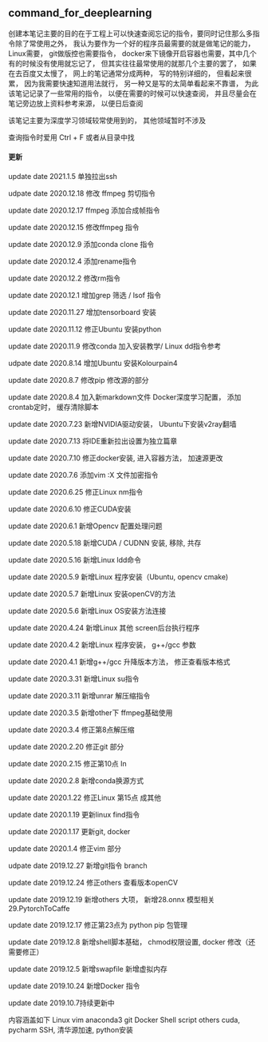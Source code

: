 ## command_for_deeplearning

创建本笔记主要的目的在于工程上可以快速查阅忘记的指令，要同时记住那么多指令除了常使用之外， 我认为要作为一个好的程序员最需要的就是做笔记的能力，Linux需要， git做版控也需要指令， docker来下镜像开启容器也需要，其中几个有的时候没有使用就忘记了， 但其实往往最常使用的就那几个主要的罢了， 如果在去百度又太慢了， 网上的笔记通常分成两种， 写的特别详细的， 但看起来很累， 因为我需要快速知道用法就行， 另一种又是写的太简单看起来不靠谱， 为此该笔记记录了一些常用的指令， 以便在需要的时候可以快速查阅， 并且尽量会在笔记旁边放上资料参考来源， 以便日后查阅

该笔记主要为深度学习领域较常使用到的， 其他领域暂时不涉及

查询指令时爱用 Ctrl + F 或者从目录中找

#### 更新
update date 2021.1.5 单独拉出ssh 

udpate date 2020.12.18 修改 ffmpeg 剪切指令

update date 2020.12.17 ffmpeg 添加合成帧指令

update date 2020.12.15 修改ffmpeg 指令

update date 2020.12.9 添加conda clone 指令

update date 2020.12.4 添加rename指令

update date 2020.12.2 修改rm指令

update date 2020.12.1 增加grep 筛选 / lsof 指令

update date 2020.11.27 增加tensorboard 安装

update date 2020.11.12 修正Ubuntu 安装python

update date 2020.11.9 修改conda 加入安装教学/ Linux dd指令参考

udpate date 2020.8.14 增加Ubuntu 安装Kolourpain4

update date 2020.8.7 修改pip 修改源的部分

update date 2020.8.4 加入新markdown文件 Docker深度学习配置， 添加crontab定时， 缓存清除脚本

update date 2020.7.23 新增NVIDIA驱动安装， Ubuntu下安装v2ray翻墙

update date 2020.7.13 将IDE重新拉出设置为独立篇章

update date 2020.7.10 修正docker安装, 进入容器方法， 加速源更改

update date 2020.7.6 添加vim :X 文件加密指令

update date 2020.6.25 修正Linux nm指令

update date 2020.6.10 修正CUDA安装

update date 2020.6.1 新增Opencv 配置处理问题

update date 2020.5.18 新增CUDA / CUDNN 安装, 移除, 共存

update date 2020.5.16 新增Linux ldd命令

update date 2020.5.9 新增Linux 程序安装（Ubuntu, opencv cmake)

update date 2020.5.7 新增Linux 安装openCV的方法

update date 2020.5.6 新增Linux OS安装方法连接

update date 2020.4.24 新增Linux 其他 screen后台执行程序

update date 2020.4.2 新增Linux 程序安装， g++/gcc 参数

update date 2020.4.1 新增g++/gcc 升降版本方法， 修正查看版本格式

update date 2020.3.31 新增Linux su指令

update date 2020.3.11 新增unrar 解压缩指令

update date 2020.3.5 新增other下 ffmpeg基础使用

update date 2020.3.4 修正第8点解压缩

update date 2020.2.20 修正git 部分

update date 2020.2.15 修正第10点 In

update date 2020.2.8 新增conda换源方式

update date 2020.1.22 修正Linux 第15点 成其他

update date 2020.1.19 更新linux find指令

update date 2020.1.17 更新git, docker

update date 2020.1.4 修正vim 部分

udpate date 2019.12.27 新增git指令 branch

update date 2019.12.24 修正others 查看版本openCV

update date 2019.12.19 新增others 大项， 新增28.onnx 模型相关 29.PytorchToCaffe

update date 2019.12.17 修正第23点为 python pip 包管理

update date 2019.12.8 新增shell脚本基础， chmod权限设置, docker 修改（还需要修正）

update date 2019.12.5 新增swapfile 新增虚拟内存

update date 2019.10.24 新增Docker 指令

update date 2019.10.7持续更新中

内容涵盖如下
Linux
vim
anaconda3
git
Docker
Shell script
others
cuda, pycharm SSH, 清华源加速, python安装
